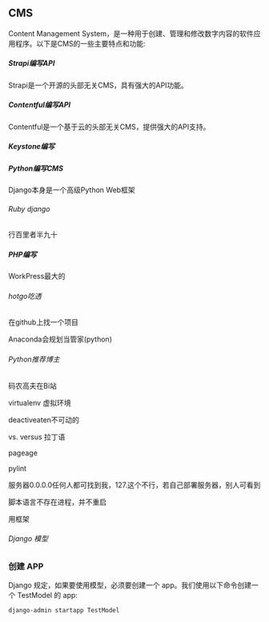 ## CMS

Content Management System，是一种用于创建、管理和修改数字内容的软件应用程序。以下是CMS的一些主要特点和功能:

##### Strapi编写API

Strapi是一个开源的头部无关CMS，具有强大的API功能。

##### Contentful编写API

Contentful是一个基于云的头部无关CMS，提供强大的API支持。

##### Keystone编写

##### Python编写CMS

Django本身是一个高级Python Web框架

###### Ruby  django 

行百里者半九十

##### PHP编写                                                                               

WorkPress最大的

###### hotgo吃透

在github上找一个项目

Anaconda会规划当管家(python)

###### Python推荐博主

码农高夫在Bi站

virtualenv 虚拟环境

deactiveaten不可动的

vs. versus 拉丁语

pageage

pylint

服务器0.0.0.0任何人都可找到我，127.这个不行，若自己部署服务器，别人可看到

脚本语言不存在进程，并不重启

用框架

###### Django 模型

### 创建 APP	

Django 规定，如果要使用模型，必须要创建一个 app。我们使用以下命令创建一个 TestModel 的 app:

```
django-admin startapp TestModel
```